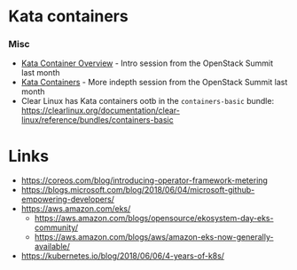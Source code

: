 # Kata containers


### Misc 

- [Kata Container Overview](https://www.youtube.com/watch?v=-87q13IAHVE) - Intro session from the OpenStack Summit last month
- [Kata Containers](https://www.youtube.com/watch?v=vK_gdy2kdPM) - More indepth session from the OpenStack Summit last month
- Clear Linux has Kata containers ootb in the `containers-basic` bundle: https://clearlinux.org/documentation/clear-linux/reference/bundles/containers-basic


# Links

 - https://coreos.com/blog/introducing-operator-framework-metering
 - https://blogs.microsoft.com/blog/2018/06/04/microsoft-github-empowering-developers/
 - https://aws.amazon.com/eks/
     - https://aws.amazon.com/blogs/opensource/ekosystem-day-eks-community/
     - https://aws.amazon.com/blogs/aws/amazon-eks-now-generally-available/
 - https://kubernetes.io/blog/2018/06/06/4-years-of-k8s/

